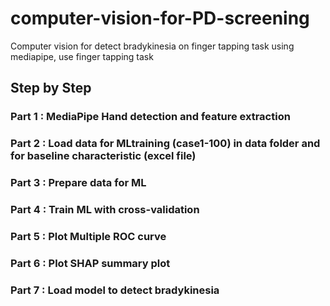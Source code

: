 # computer-vision-for-PD-screening
Computer vision for detect bradykinesia on finger tapping task using mediapipe, use finger tapping task
## Step by Step
### Part 1 : MediaPipe Hand detection and feature extraction
### Part 2 : Load data for MLtraining (case1-100) in data folder and for baseline characteristic (excel file)
### Part 3 : Prepare data for ML
### Part 4 : Train ML with cross-validation
### Part 5 : Plot Multiple ROC curve
### Part 6 : Plot SHAP summary plot
### Part 7 : Load model to detect bradykinesia
